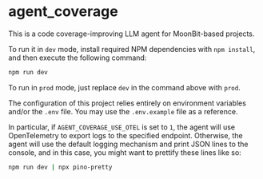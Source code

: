 # agent_coverage

This is a code coverage-improving LLM agent for MoonBit-based projects.

To run it in `dev` mode, install required NPM dependencies with `npm install`,
and then execute the following command:

```bash
npm run dev
```

To run in `prod` mode, just replace `dev` in the command above with `prod`.

The configuration of this project relies entirely on environment variables and/or the `.env` file.
You may use the `.env.example` file as a reference.

In particular, if `AGENT_COVERAGE_USE_OTEL` is set to `1`, the agent will use OpenTelemetry
to export logs to the specified endpoint.
Otherwise, the agent will use the default logging mechanism and print JSON lines to the console,
and in this case, you might want to prettify these lines like so:

```bash
npm run dev | npx pino-pretty
```
